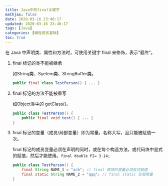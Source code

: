 ```yaml
---
title: Java中的final关键字
mathjax: false
date: 2020-03-16 23:40:17
updated: 2020-03-16 23:40:17
tags: [Java]
categories: [编程语言基础]
toc: true
---
```


在 Java 中声明类、属性和方法时，可使用关键字 final 来修饰，表示“最终”。

1. final 标记的类不能被继承

    如String类、Syetem类、StringBuffer类。

    ```java
    public final class TestPerson() { ... }
    ```
<!--more-->
2. final 标记的方法不能被重写

    如Object类中的 getClass()。

    ```java
    public class TestPerson() {
        public final void test() { ... }
    }
    ```

3. final 标记的变量（成员/局部变量）即为常量。名称大写，且只能被赋值一次。

    final 标记的成员变量必须在声明的同时，或在每个构造方法，或代码块中显式的赋值，然后才能使用。`final double PI= 3.14;`

    ```java
    public class TestPerson() {
        final String NAME_1 = "acb"; // final 修饰的常量必须显式赋值
        final static String NAME_2 = "qqq"; // final static 全局常量
    }
    ```

